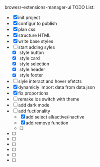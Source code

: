 browesr-extensions-manager-ui TODO List:

- [x] init project
- [x] configur to publish
- [x] plan css
- [x] structure HTML
- [x] write base styles
- [ ] start adding syles
  - [x] style button
  - [x] style card
  - [x] style selection
  - [x] style header
  - [x] style footer
- [ ] slyle interact and hover efetcts
- [x] dynamicly import data from data.json
- [x] fix proportions
- [ ] remake ios switch with theme
- [ ] add dark mode
- [ ] add fuctionality
  - [x] add select all/active/inactive
  - [x] add remove function
  - [ ]
- [ ]
- [ ]
- [ ]
- [ ]
- [ ]
- [ ]
